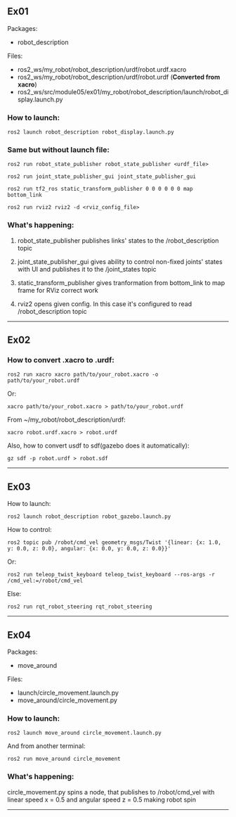 ## Ex01
Packages:
- robot_description

Files:
- ros2_ws/my_robot/robot_description/urdf/robot.urdf.xacro
- ros2_ws/my_robot/robot_description/urdf/robot.urdf (**Converted from xacro**)
- ros2_ws/src/module05/ex01/my_robot/robot_description/launch/robot_display.launch.py

### How to launch:
```
ros2 launch robot_description robot_display.launch.py
```

### Same but without launch file:
```
ros2 run robot_state_publisher robot_state_publisher <urdf_file>
```

```
ros2 run joint_state_publisher_gui joint_state_publisher_gui
```

```
ros2 run tf2_ros static_transform_publisher 0 0 0 0 0 0 map bottom_link
```

```
ros2 run rviz2 rviz2 -d <rviz_config_file>
```

### What's happening:
1. robot_state_publisher publishes links' states to the /robot_description topic

2. joint_state_publisher_gui gives ability to control non-fixed joints' states with UI and publishes it to the /joint_states topic

3. static_transform_publisher gives tranformation from bottom_link to map frame for RViz correct work

4. rviz2 opens given config. In this case it's configured to read /robot_description topic

---
## Ex02

### How to convert .xacro to .urdf:
```
ros2 run xacro xacro path/to/your_robot.xacro -o path/to/your_robot.urdf
```
Or:
```
xacro path/to/your_robot.xacro > path/to/your_robot.urdf
```

From ~/my_robot/robot_description/urdf:
```
xacro robot.urdf.xacro > robot.urdf
```

Also, how to convert usdf to sdf(gazebo does it automatically):
```
gz sdf -p robot.urdf > robot.sdf
```

---
## Ex03
How to launch:
```
ros2 launch robot_description robot_gazebo.launch.py
```

How to control:
```
ros2 topic pub /robot/cmd_vel geometry_msgs/Twist '{linear: {x: 1.0, y: 0.0, z: 0.0}, angular: {x: 0.0, y: 0.0, z: 0.0}}'
```

Or:
```
ros2 run teleop_twist_keyboard teleop_twist_keyboard --ros-args -r /cmd_vel:=/robot/cmd_vel
```

Else:
```
ros2 run rqt_robot_steering rqt_robot_steering
```

---
## Ex04
Packages:
- move_around

Files:
- launch/circle_movement.launch.py
- move_around/circle_movement.py

### How to launch:
```
ros2 launch move_around circle_movement.launch.py
```

And from another terminal:
```
ros2 run move_around circle_movement
```

### What's happening:
circle_movement.py spins a node, that publishes to /robot/cmd_vel with linear speed x = 0.5 and angular speed z = 0.5 making robot spin

---







